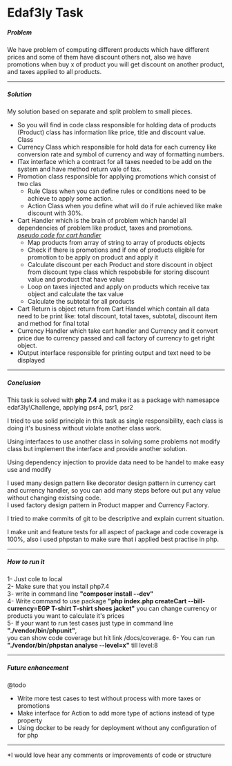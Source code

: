 <h1>Edaf3ly Task</h1>
<h5>Problem</h5>
<p>We have problem of computing different products which have different prices and some of them have 
   discount others not, also we have promotions when buy x of product you will get discount on another product, and taxes applied to all products.</p>
<hr>
<h5>Solution</h5>
My solution based on separate and split problem to small pieces.<br/>
<ul>
    <li>
        So you will find in code class responsible for holding data of products (Product) class has information like price, title and discount value.<br/>
            Class
    </li>
    <li>
        Currency Class which responsible for hold data for each currency like conversion rate and symbol of currency and way of formatting numbers.
    </li>
     <li>
           ITax interface which a contract for all taxes needed to be add on the system and have method return vale of tax.
     </li>
     <li>
          Promotion class responsible for applying promotions which consist of two clas
          <ul>
            <li>
                Rule Class when you can define rules or conditions need to be achieve to apply some action.
            </li>
             <li>
                Action Class when you define what will do if rule achieved like make discount with 30%.
             </li>
          </ul>
     </li>
     <li>
        Cart Handler which is the brain of problem which handel all dependencies of problem like product, taxes and promotions.<br/>
        <em style="text-decoration:underline">pseudo code for cart handler</em>
        <ul>
            <li>Map products from array of string to array of products objects</li>
            <li>Check if there is promotions and if one of products eligible for promotion to be apply on product and apply it</li>
            <li>Calculate discount per each Product and store discount in object from discount type class which respobsbile for storing discount value and product that have value</li>
            <li>Loop on taxes injected and apply on products which receive tax object and calculate the tax value</li>
            <li>Calculate the subtotal for all products</li>
        </ul>
     </li>
     <li>
        Cart Return is object return from Cart Handel which contain all data need to be print like: total discount, total taxes, subtotal, discount item and method for final total
     </li>
     <li>
        Currency Handler which take cart handler and Currency and it convert price due to currency passed and call factory of currency to get right object.
     </li>
     <li>
        IOutput interface responsible for printing output  and text need to be displayed
     </li>
</ul>
<hr/>
<h5>Conclusion</h5>
<p>This task is solved with <strong>php 7.4</strong> and make it as a package with namesapce edaf3ly\Challenge, applying psr4, psr1, psr2</p>
<p>I tried to use solid principle in this task as single responsibility, each class is doing it's business without violate another class work.</p>
<p>Using interfaces to use another class in solving some problems not modify class but implement the interface and provide another solution.</p>
<p>Using dependency injection  to provide data need to be handel to make easy use and modify </p>
<p>I used many design pattern like decorator design pattern in currency cart and currency handler, so you can add many steps before out put any value without changing existsing code.<br/>
I used factory design pattern in Product mapper and Currency Factory.</p>
<p>I tried to make commits of git to be descriptive and explain current situation.</p>
<p>I make unit and feature tests for all aspect of package and code coverage is 100%, also i used phpstan to make sure that i applied best practise in php.</p>
<hr/>
<h5>How to run it</h5>
   1- Just cole to local<br/>
   2- Make sure that you install php7.4 <br/>
   3- write in command line <strong>"composer install --dev"</strong><br/>
   4- Write command to use package <strong>"php index.php createCart --bill-currency=EGP T-shirt T-shirt shoes jacket"</strong>
   you can change currency or products you want to calculate it's prices<br/>
   5- If your want to run test cases just type in command line <strong>"./vendor/bin/phpunit"</strong>, <br/>you can show code coverage but hit link /docs/coverage.
   6- You can run <strong>"./vendor/bin/phpstan analyse --level=x"</strong> till level:8
<hr/>
<h5>Future enhancement</h5>
@todo
<ul>
    <li>Write more test cases to test without process with more taxes or promotions</li>
    <li>Make interface for Action to add more type of actions instead of type property</li>
    <li>Using docker to be ready for deployment without any configuration of for php</li>
</ul>
<hr/>
<p>*I would love hear any comments or improvements of code or structure</p>


